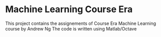 # Machine Learning Course Era
This project contains the assignements of Course Era Machine Learning course by Andrew Ng
The code is written using Matlab/Octave
